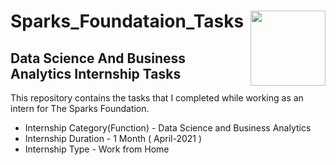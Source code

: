 # Sparks_Foundataion_Tasks   <img align="right" height="120" width="120" src="https://user-images.githubusercontent.com/82076521/113824262-32a0f100-979d-11eb-979a-471df1af316b.png" style="max-width:100%;">

## Data Science And Business Analytics  Internship Tasks 


This repository contains the tasks that I completed while working as an intern for The Sparks Foundation.

* Internship Category(Function) - Data Science and Business Analytics
* Internship Duration - 1 Month ( April-2021 )
* Internship Type - Work from Home




